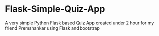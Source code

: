 # Flask-Simple-Quiz-App
A very simple Python Flask based Quiz App created under 2 hour for my friend Premshankar using Flask and bootstrap
